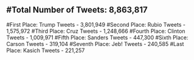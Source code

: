 #Total Number of Tweets: 8,863,817 
---
#First Place: Trump Tweets - 3,801,949
#Second Place: Rubio Tweets - 1,575,972
#Third Place: Cruz Tweets - 1,248,666
#Fourth Place: Clinton Tweets - 1,009,971
#Fifth Place: Sanders Tweets - 447,300
#Sixth Place: Carson Tweets - 319,104
#Seventh Place: Jeb! Tweets - 240,585
#Last Place: Kasich Tweets - 221,257
